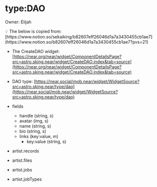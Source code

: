 # type:DAO

Owner: Elijah

<aside>
💡 The below is copied from: [https://www.notion.so/sekaiking/b82607eff26046d1a7a3430455cb1ae7](https://www.notion.so/b82607eff26046d1a7a3430455cb1ae7?pvs=21)

</aside>

- The CreateDAO widget: [https://near.org/near/widget/ComponentDetailsPage?src=astro.sking.near/widget/CreateDAO.index&tab=source](https://near.org/near/widget/ComponentDetailsPage?src=astro.sking.near/widget/CreateDAO.index&tab=source)
- DAO type: [https://near.social/mob.near/widget/WidgetSource?src=astro.sking.near/type/dao](https://near.social/mob.near/widget/WidgetSource?src=astro.sking.near/type/dao)

- fields
    - handle (string, s)
    - avatar (img, s)
    - name (string, s)
    - bio (string, s)
    - links (key:value, m)
        - key:value (string, s)
- artist.records
- artist.files
- artist.jobs
- artist.jobTypes